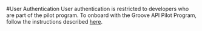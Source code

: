 #User Authentication
User authentication is restricted to developers who are part of the pilot program. To onboard with the Groove API Pilot Program, follow the instructions described [here](http://go.microsoft.com/fwlink/p/?LinkId=396801).

